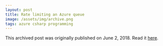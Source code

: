 ```yaml
---
layout: post
title: Rate limiting an Azure queue
image: /assets/img/archive.png
tags: azure csharp programming
---
```

This archived post was originally published on June 2, 2018. Read it [here](/alex.ciobanu.org/indexea0f.html).
